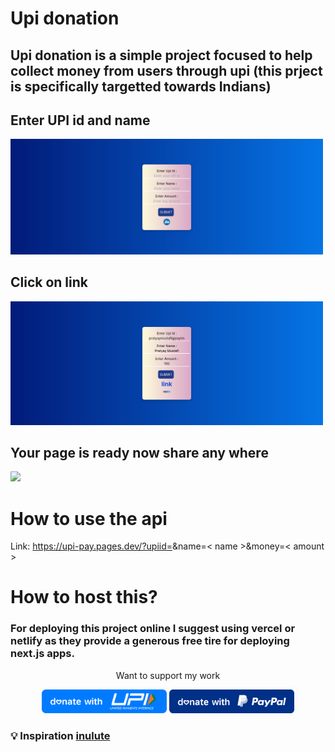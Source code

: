 # Upi donation
## Upi donation is a simple project focused to help collect money from users through upi (this prject is specifically targetted towards Indians)
## Enter UPI id and name
<img src="./public/1.png" width="500">

## Click on link
<img src="./public/2.png" width="500">

## Your page is ready now share any where

<img src="https://wekwttnnowtwqzntesch.supabase.co/storage/v1/object/public/projects/upipay.webp" width="500">


<br/>

# How to use the api

Link: https://upi-pay.pages.dev/?upiid=<upi-id>&name=< name >&money=< amount >

# How to host this?

### For deploying this project online I suggest using vercel or netlify as they provide a generous free tire for deploying next.js apps.




<div align="center">
  <p>Want to support my work</p>
<a href="https://pratyayupi.pages.dev/" target="_blank"><img src="https://raw.githubusercontent.com/Pratyay360/Pratyay360/main/upi.svg" width="200" target="_blank"></a>
<a href="https://paypal.me/pmustafi/" target="_blank"><img src="https://raw.githubusercontent.com/Pratyay360/Pratyay360/main/paypal.svg" width="200" target="_blank"></a>
</div>




### 💡 Inspiration [inulute](https://github.com/inulute/upi) 
